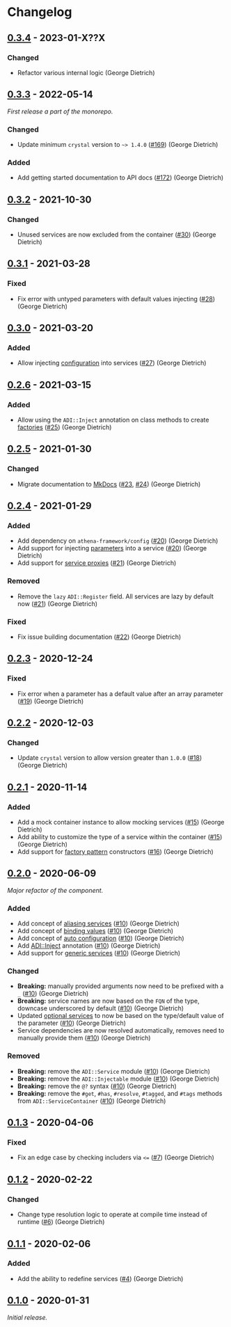 # Changelog

## [0.3.4] - 2023-01-X??X

### Changed

- Refactor various internal logic (George Dietrich)

## [0.3.3] - 2022-05-14

_First release a part of the monorepo._

### Changed

- Update minimum `crystal` version to `~> 1.4.0` ([#169](https://github.com/athena-framework/athena/pull/169)) (George Dietrich)

### Added

- Add getting started documentation to API docs ([#172](https://github.com/athena-framework/athena/pull/172)) (George Dietrich)

## [0.3.2] - 2021-10-30

### Changed

- Unused services are now excluded from the container ([#30](https://github.com/athena-framework/dependency-injection/pull/30)) (George Dietrich)

## [0.3.1] - 2021-03-28

### Fixed

- Fix error with untyped parameters with default values injecting ([#28](https://github.com/athena-framework/dependency-injection/pull/28)) (George Dietrich)

## [0.3.0] - 2021-03-20

### Added

- Allow injecting [configuration](https://athenaframework.org/DependencyInjection/Register/#Athena::DependencyInjection::Register--configuration) into services ([#27](https://github.com/athena-framework/dependency-injection/pull/27)) (George Dietrich)

## [0.2.6] - 2021-03-15

### Added

- Allow using the `ADI::Inject` annotation on class methods to create [factories](https://athenaframework.org/DependencyInjection/Register/#Athena::DependencyInjection::Register--factories) ([#25](https://github.com/athena-framework/dependency-injection/pull/25)) (George Dietrich)

## [0.2.5] - 2021-01-30

### Changed

- Migrate documentation to [MkDocs](https://mkdocstrings.github.io/crystal/) ([#23](https://github.com/athena-framework/dependency-injection/pull/23), [#24](https://github.com/athena-framework/dependency-injection/pull/24)) (George Dietrich)

## [0.2.4] - 2021-01-29

### Added

- Add dependency on `athena-framework/config` ([#20](https://github.com/athena-framework/dependency-injection/pull/20)) (George Dietrich)
- Add support for injecting [parameters](https://athenaframework.org/components/config/#parameters) into a service ([#20](https://github.com/athena-framework/dependency-injection/pull/20)) (George Dietrich)
- Add support for [service proxies](https://athenaframework.org/DependencyInjection/Register/#Athena::DependencyInjection::Register--service-proxies) ([#21](https://github.com/athena-framework/dependency-injection/pull/21)) (George Dietrich)

### Removed

- Remove the `lazy` `ADI::Register` field. All services are lazy by default now ([#21](https://github.com/athena-framework/dependency-injection/pull/21)) (George Dietrich)

### Fixed

- Fix issue building documentation ([#22](https://github.com/athena-framework/dependency-injection/pull/22)) (George Dietrich)

## [0.2.3] - 2020-12-24

### Fixed

- Fix error when a parameter has a default value after an array parameter ([#19](https://github.com/athena-framework/dependency-injection/pull/19)) (George Dietrich)

## [0.2.2] - 2020-12-03

### Changed

- Update `crystal` version to allow version greater than `1.0.0` ([#18](https://github.com/athena-framework/dependency-injection/pull/18)) (George Dietrich)

## [0.2.1] - 2020-11-14

### Added

- Add a mock container instance to allow mocking services ([#15](https://github.com/athena-framework/dependency-injection/pull/15)) (George Dietrich)
- Add ability to customize the type of a service within the container ([#15](https://github.com/athena-framework/dependency-injection/pull/15)) (George Dietrich)
- Add support for [factory pattern](https://athenaframework.org/DependencyInjection/Register/#Athena::DependencyInjection::Register--factories) constructors ([#16](https://github.com/athena-framework/dependency-injection/pull/16)) (George Dietrich)

## [0.2.0] - 2020-06-09

_Major refactor of the component._

### Added

- Add concept of [aliasing services](https://athenaframework.org/DependencyInjection/Register/#Athena::DependencyInjection::Register--aliasing-services) ([#10](https://github.com/athena-framework/dependency-injection/pull/10)) (George Dietrich)
- Add concept of [binding values](https://athenaframework.org/DependencyInjection/#Athena::DependencyInjection:bind(key,value)) ([#10](https://github.com/athena-framework/dependency-injection/pull/10)) (George Dietrich)
- Add concept of [auto configuration](https://athenaframework.org/DependencyInjection/#Athena::DependencyInjection:auto_configure(type,options)) ([#10](https://github.com/athena-framework/dependency-injection/pull/10)) (George Dietrich)
- Add [ADI::Inject](https://athenaframework.org/DependencyInjection/Inject/) annotation ([#10](https://github.com/athena-framework/dependency-injection/pull/10)) (George Dietrich)
- Add support for [generic services](https://athenaframework.org/DependencyInjection/Register/#Athena::DependencyInjection::Register--generic-services) ([#10](https://github.com/athena-framework/dependency-injection/pull/10)) (George Dietrich)

### Changed

- **Breaking:** manually provided arguments now need to be prefixed with a `_` ([#10](https://github.com/athena-framework/dependency-injection/pull/10)) (George Dietrich)
- **Breaking:** service names are now based on the `FQN` of the type, downcase underscored by default ([#10](https://github.com/athena-framework/dependency-injection/pull/10)) (George Dietrich)
- Updated [optional services](https://athenaframework.org/DependencyInjection/Register/#Athena::DependencyInjection::Register--optional-services) to now be based on the type/default value of the parameter ([#10](https://github.com/athena-framework/dependency-injection/pull/10)) (George Dietrich)
- Service dependencies are now resolved automatically, removes need to manually provide them ([#10](https://github.com/athena-framework/dependency-injection/pull/10)) (George Dietrich)

### Removed

- **Breaking:** remove the `ADI::Service` module ([#10](https://github.com/athena-framework/dependency-injection/pull/10)) (George Dietrich)
- **Breaking:** remove the `ADI::Injectable` module ([#10](https://github.com/athena-framework/dependency-injection/pull/10)) (George Dietrich)
- **Breaking:** remove the `@?` syntax ([#10](https://github.com/athena-framework/dependency-injection/pull/10)) (George Dietrich)
- **Breaking:** remove the `#get`, `#has`, `#resolve`, `#tagged`, and `#tags` methods from `ADI::ServiceContainer` ([#10](https://github.com/athena-framework/dependency-injection/pull/10)) (George Dietrich)

## [0.1.3] - 2020-04-06

### Fixed

- Fix an edge case by checking includers via `<=` ([#7](https://github.com/athena-framework/dependency-injection/pull/7)) (George Dietrich)

## [0.1.2] - 2020-02-22

### Changed

- Change type resolution logic to operate at compile time instead of runtime ([#6](https://github.com/athena-framework/dependency-injection/pull/6)) (George Dietrich)

## [0.1.1] - 2020-02-06

### Added

- Add the ability to redefine services ([#4](https://github.com/athena-framework/dependency-injection/pull/4)) (George Dietrich)

## [0.1.0] - 2020-01-31

_Initial release._

[0.3.4]: https://github.com/athena-framework/dependency-injection/releases/tag/v0.3.4
[0.3.3]: https://github.com/athena-framework/dependency-injection/releases/tag/v0.3.3
[0.3.2]: https://github.com/athena-framework/dependency-injection/releases/tag/v0.3.2
[0.3.1]: https://github.com/athena-framework/dependency-injection/releases/tag/v0.3.1
[0.3.0]: https://github.com/athena-framework/dependency-injection/releases/tag/v0.3.0
[0.2.6]: https://github.com/athena-framework/dependency-injection/releases/tag/v0.2.6
[0.2.5]: https://github.com/athena-framework/dependency-injection/releases/tag/v0.2.5
[0.2.4]: https://github.com/athena-framework/dependency-injection/releases/tag/v0.2.4
[0.2.3]: https://github.com/athena-framework/dependency-injection/releases/tag/v0.2.3
[0.2.2]: https://github.com/athena-framework/dependency-injection/releases/tag/v0.2.2
[0.2.1]: https://github.com/athena-framework/dependency-injection/releases/tag/v0.2.1
[0.2.0]: https://github.com/athena-framework/dependency-injection/releases/tag/v0.2.0
[0.1.3]: https://github.com/athena-framework/dependency-injection/releases/tag/v0.1.3
[0.1.2]: https://github.com/athena-framework/dependency-injection/releases/tag/v0.1.2
[0.1.1]: https://github.com/athena-framework/dependency-injection/releases/tag/v0.1.1
[0.1.0]: https://github.com/athena-framework/dependency-injection/releases/tag/v0.1.0
